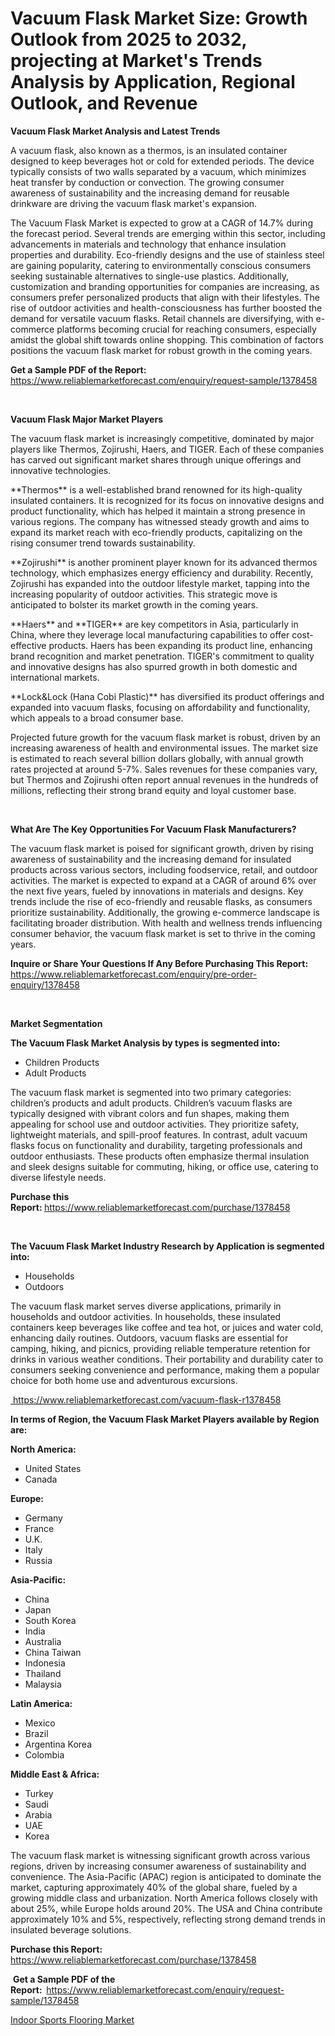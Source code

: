 <p><h1>Vacuum Flask Market Size: Growth Outlook from 2025 to 2032, projecting at Market's Trends Analysis by Application, Regional Outlook, and Revenue</h1></p><p><strong>Vacuum Flask Market Analysis and Latest Trends</strong></p>
<p><p>A vacuum flask, also known as a thermos, is an insulated container designed to keep beverages hot or cold for extended periods. The device typically consists of two walls separated by a vacuum, which minimizes heat transfer by conduction or convection. The growing consumer awareness of sustainability and the increasing demand for reusable drinkware are driving the vacuum flask market's expansion.</p><p>The Vacuum Flask Market is expected to grow at a CAGR of 14.7% during the forecast period. Several trends are emerging within this sector, including advancements in materials and technology that enhance insulation properties and durability. Eco-friendly designs and the use of stainless steel are gaining popularity, catering to environmentally conscious consumers seeking sustainable alternatives to single-use plastics. Additionally, customization and branding opportunities for companies are increasing, as consumers prefer personalized products that align with their lifestyles. The rise of outdoor activities and health-consciousness has further boosted the demand for versatile vacuum flasks. Retail channels are diversifying, with e-commerce platforms becoming crucial for reaching consumers, especially amidst the global shift towards online shopping. This combination of factors positions the vacuum flask market for robust growth in the coming years.</p></p>
<p><strong>Get a Sample PDF of the Report:&nbsp;</strong> <a href="https://www.reliablemarketforecast.com/enquiry/request-sample/1378458?utm_campaign=2439&utm_medium=2&utm_source=Github&utm_content=ia&utm_term=04042025&utm_id=vacuum-flask">https://www.reliablemarketforecast.com/enquiry/request-sample/1378458</a></p>
<p>&nbsp;</p>
<p><strong>Vacuum Flask Major Market Players</strong></p>
<p><p>The vacuum flask market is increasingly competitive, dominated by major players like Thermos, Zojirushi, Haers, and TIGER. Each of these companies has carved out significant market shares through unique offerings and innovative technologies.</p><p>**Thermos** is a well-established brand renowned for its high-quality insulated containers. It is recognized for its focus on innovative designs and product functionality, which has helped it maintain a strong presence in various regions. The company has witnessed steady growth and aims to expand its market reach with eco-friendly products, capitalizing on the rising consumer trend towards sustainability.</p><p>**Zojirushi** is another prominent player known for its advanced thermos technology, which emphasizes energy efficiency and durability. Recently, Zojirushi has expanded into the outdoor lifestyle market, tapping into the increasing popularity of outdoor activities. This strategic move is anticipated to bolster its market growth in the coming years.</p><p>**Haers** and **TIGER** are key competitors in Asia, particularly in China, where they leverage local manufacturing capabilities to offer cost-effective products. Haers has been expanding its product line, enhancing brand recognition and market penetration. TIGER's commitment to quality and innovative designs has also spurred growth in both domestic and international markets.</p><p>**Lock&Lock (Hana Cobi Plastic)** has diversified its product offerings and expanded into vacuum flasks, focusing on affordability and functionality, which appeals to a broad consumer base.</p><p>Projected future growth for the vacuum flask market is robust, driven by an increasing awareness of health and environmental issues. The market size is estimated to reach several billion dollars globally, with annual growth rates projected at around 5-7%. Sales revenues for these companies vary, but Thermos and Zojirushi often report annual revenues in the hundreds of millions, reflecting their strong brand equity and loyal customer base.</p></p>
<p>&nbsp;</p>
<p><strong>What Are The Key Opportunities For Vacuum Flask Manufacturers?</strong></p>
<p><p>The vacuum flask market is poised for significant growth, driven by rising awareness of sustainability and the increasing demand for insulated products across various sectors, including foodservice, retail, and outdoor activities. The market is expected to expand at a CAGR of around 6% over the next five years, fueled by innovations in materials and designs. Key trends include the rise of eco-friendly and reusable flasks, as consumers prioritize sustainability. Additionally, the growing e-commerce landscape is facilitating broader distribution. With health and wellness trends influencing consumer behavior, the vacuum flask market is set to thrive in the coming years.</p></p>
<p><strong>Inquire or Share Your Questions If Any Before Purchasing This Report:</strong> <a href="https://www.reliablemarketforecast.com/enquiry/pre-order-enquiry/1378458?utm_campaign=2439&utm_medium=2&utm_source=Github&utm_content=ia&utm_term=04042025&utm_id=vacuum-flask">https://www.reliablemarketforecast.com/enquiry/pre-order-enquiry/1378458</a></p>
<p>&nbsp;</p>
<p><strong>Market Segmentation</strong></p>
<p><strong>The Vacuum Flask Market Analysis by types is segmented into:</strong></p>
<p><ul><li>Children Products</li><li>Adult Products</li></ul></p>
<p><p>The vacuum flask market is segmented into two primary categories: children’s products and adult products. Children’s vacuum flasks are typically designed with vibrant colors and fun shapes, making them appealing for school use and outdoor activities. They prioritize safety, lightweight materials, and spill-proof features. In contrast, adult vacuum flasks focus on functionality and durability, targeting professionals and outdoor enthusiasts. These products often emphasize thermal insulation and sleek designs suitable for commuting, hiking, or office use, catering to diverse lifestyle needs.</p></p>
<p><strong>Purchase this Report:&nbsp;</strong><a href="https://www.reliablemarketforecast.com/purchase/1378458?utm_campaign=2439&utm_medium=2&utm_source=Github&utm_content=ia&utm_term=04042025&utm_id=vacuum-flask">https://www.reliablemarketforecast.com/purchase/1378458</a></p>
<p>&nbsp;</p>
<p><strong>The Vacuum Flask Market Industry Research by Application is segmented into:</strong></p>
<p><ul><li>Households</li><li>Outdoors</li></ul></p>
<p><p>The vacuum flask market serves diverse applications, primarily in households and outdoor activities. In households, these insulated containers keep beverages like coffee and tea hot, or juices and water cold, enhancing daily routines. Outdoors, vacuum flasks are essential for camping, hiking, and picnics, providing reliable temperature retention for drinks in various weather conditions. Their portability and durability cater to consumers seeking convenience and performance, making them a popular choice for both home use and adventurous excursions.</p></p>
<p><a href="https://www.reliablemarketforecast.com/vacuum-flask-r1378458?utm_campaign=2439&utm_medium=2&utm_source=Github&utm_content=ia&utm_term=04042025&utm_id=vacuum-flask">&nbsp;https://www.reliablemarketforecast.com/vacuum-flask-r1378458</a></p>
<p><strong>In terms of Region, the Vacuum Flask Market Players available by Region are:</strong></p>
<p>
    <p> <strong> North America: </strong>
        <ul>
            <li>United States</li>
            <li>Canada</li>
        </ul>
        </p> 
    <p> <strong> Europe: </strong>
        <ul>
            <li>Germany</li>
            <li>France</li>
            <li>U.K.</li>
            <li>Italy</li>
            <li>Russia</li>
        </ul>
        </p> 
    <p> <strong> Asia-Pacific: </strong>
        <ul>
            <li>China</li>
            <li>Japan</li>
            <li>South Korea</li>
            <li>India</li>
            <li>Australia</li>
            <li>China Taiwan</li>
            <li>Indonesia</li>
            <li>Thailand</li>
            <li>Malaysia</li>
        </ul>
        </p> 
    <p> <strong> Latin America: </strong>
        <ul>
            <li>Mexico</li>
            <li>Brazil</li>
            <li>Argentina Korea</li>
            <li>Colombia</li>
        </ul>
        </p> 
    <p> <strong> Middle East & Africa: </strong>
        <ul>
            <li>Turkey</li>
            <li>Saudi</li>
            <li>Arabia</li>
            <li>UAE</li>
            <li>Korea</li>
        </ul>
    </p>
    </p>
<p><p>The vacuum flask market is witnessing significant growth across various regions, driven by increasing consumer awareness of sustainability and convenience. The Asia-Pacific (APAC) region is anticipated to dominate the market, capturing approximately 40% of the global share, fueled by a growing middle class and urbanization. North America follows closely with about 25%, while Europe holds around 20%. The USA and China contribute approximately 10% and 5%, respectively, reflecting strong demand trends in insulated beverage solutions.</p></p>
<p><strong>Purchase this Report: </strong><a href="https://www.reliablemarketforecast.com/purchase/1378458?utm_campaign=2439&utm_medium=2&utm_source=Github&utm_content=ia&utm_term=04042025&utm_id=vacuum-flask">https://www.reliablemarketforecast.com/purchase/1378458</a></p>
<p>&nbsp;<strong>Get a Sample PDF of the Report:&nbsp;&nbsp;</strong><a href="https://www.reliablemarketforecast.com/enquiry/request-sample/1378458?utm_campaign=2439&utm_medium=2&utm_source=Github&utm_content=ia&utm_term=04042025&utm_id=vacuum-flask">https://www.reliablemarketforecast.com/enquiry/request-sample/1378458</a></p>
<p><strong></strong></p>
<p><p><a href="https://github.com/kathiestrine5ty/Market-Research-Report-List-2/blob/main/indoor-sports-flooring-market.md?utm_campaign=2439&utm_medium=2&utm_source=Github&utm_content=ia&utm_term=04042025&utm_id=vacuum-flask">Indoor Sports Flooring Market</a></p></p>